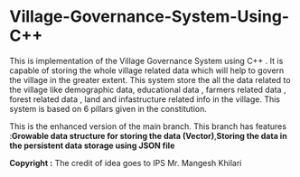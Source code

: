 # Village-Governance-System-Using-C++
This is implementation of the Village Governance System using C++ . It is capable of storing the whole village related data which will help to govern the village in the greater extent.
This system store the all the data related to the village like demographic data, educational data , farmers related data , forest related data , land and infastructure related info in the village.
This system is based on 6 pillars given in the constitution.
<p>This is the enhanced version of the main branch. This branch has features :<b>Growable data structure for storing the data (Vector)</b>,<b>Storing the data in the persistent data storage using JSON file</b></p>
<p><b>Copyright :</b> The credit of idea goes to IPS Mr. Mangesh Khilari <p>
